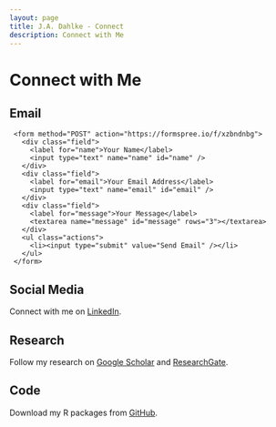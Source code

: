 ```yaml
---
layout: page
title: J.A. Dahlke - Connect
description: Connect with Me
---
```


# Connect with Me

## Email
     <form method="POST" action="https://formspree.io/f/xzbndnbg">
       <div class="field">
         <label for="name">Your Name</label>
         <input type="text" name="name" id="name" />
       </div>
       <div class="field">
         <label for="email">Your Email Address</label>
         <input type="text" name="email" id="email" />
       </div>
       <div class="field">
         <label for="message">Your Message</label>
         <textarea name="message" id="message" rows="3"></textarea>
       </div>
       <ul class="actions">
         <li><input type="submit" value="Send Email" /></li>
       </ul>
     </form>

## Social Media
Connect with me on [LinkedIn](https://www.linkedin.com/in/jeffreydahlke/).

## Research
Follow my research on [Google Scholar](https://scholar.google.com/citations?user=9myyxFoAAAAJ&hl=en) and [ResearchGate](https://www.researchgate.net/profile/Jeffrey_Dahlke).

## Code
Download my R packages from [GitHub](https://github.com/jadahlke).
